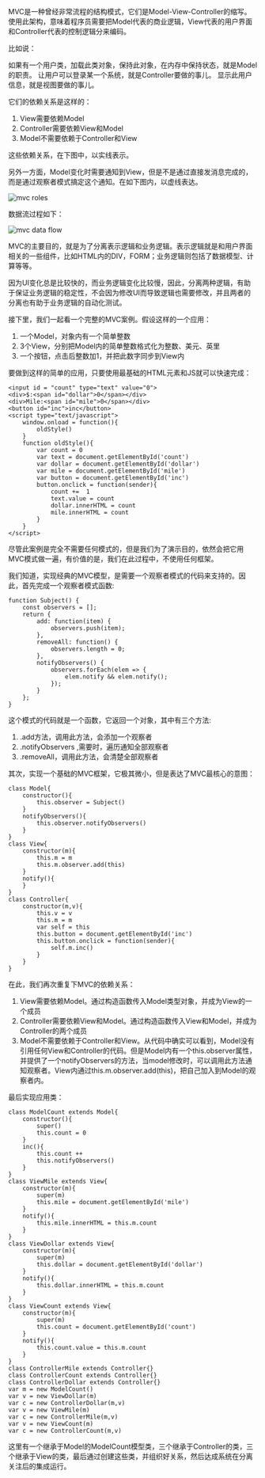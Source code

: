 MVC是一种曾经非常流程的结构模式，它们是Model-View-Controller的缩写。使用此架构，意味着程序员需要把Model代表的商业逻辑，View代表的用户界面和Controller代表的控制逻辑分来编码。

比如说：

如果有一个用户类，加载此类对象，保持此对象，在内存中保持状态，就是Model的职责。
让用户可以登录某一个系统，就是Controller要做的事儿。
显示此用户信息，就是视图要做的事儿。

它们的依赖关系是这样的：


1. View需要依赖Model
2. Controller需要依赖View和Model
3. Model不需要依赖于Controller和View

这些依赖关系，在下图中，以实线表示。

另外一方面，Model变化时需要通知到View，但是不是通过直接发消息完成的，而是通过观察者模式搞定这个通知。在如下图内，以虚线表达。

![mvc roles](https://svbtleusercontent.com/2ogkmbb1r5luwq_small.png)

数据流过程如下：

![mvc data flow](https://svbtleusercontent.com/q6omneoniko5hw_small.png)


MVC的主要目的，就是为了分离表示逻辑和业务逻辑。表示逻辑就是和用户界面相关的一些组件，比如HTML内的DIV，FORM；业务逻辑则包括了数据模型、计算等等。

因为UI变化总是比较快的，而业务逻辑变化比较慢，因此，分离两种逻辑，有助于保证业务逻辑的稳定性，不会因为修改UI而导致逻辑也需要修改，并且两者的分离也有助于业务逻辑的自动化测试。

接下里，我们一起看一个完整的MVC案例。假设这样的一个应用：

1. 一个Model，对象内有一个简单整数
2. 3个View，分别把Model内的简单整数格式化为整数、美元、英里
3. 一个按钮，点击后整数加1，并把此数字同步到View内

要做到这样的简单的应用，只要使用最基础的HTML元素和JS就可以快速完成：

	<input id = "count" type="text" value="0">
	<div>$:<span id="dollar">0</span></div>
	<div>Mile:<span id="mile">0</span></div>
	<button id="inc">inc</button>
	<script type="text/javascript">
		window.onload = function(){
			oldStyle()
		}
		function oldStyle(){
			var count = 0
			var text = document.getElementById('count')
			var dollar = document.getElementById('dollar')
			var mile = document.getElementById('mile')
			var button = document.getElementById('inc')
			button.onclick = function(sender){
				count +=  1
				text.value = count
				dollar.innerHTML = count
				mile.innerHTML = count
			}
		}
	</script>

尽管此案例是完全不需要任何模式的，但是我们为了演示目的，依然会把它用MVC模式做一遍，有价值的是，我们在此过程中，不使用任何框架。

我们知道，实现经典的MVC模型，是需要一个观察者模式的代码来支持的。因此，首先完成一个观察者模式函数:

	function Subject() {
	    const observers = [];
	    return {    
	        add: function(item) {
	            observers.push(item);
	        },
	        removeAll: function() {
	            observers.length = 0;
	        },
	        notifyObservers() {
	        	observers.forEach(elem => {
	                elem.notify && elem.notify();
	            });
	        }
	    };
	}

这个模式的代码就是一个函数，它返回一个对象，其中有三个方法:

1. .add方法，调用此方法，会添加一个观察者
2. .notifyObservers ,需要时，遍历通知全部观察者
3. .removeAll，调用此方法，会清楚全部观察者

其次，实现一个基础的MVC框架，它极其微小，但是表达了MVC最核心的意图：

	class Model{
		constructor(){
			this.observer = Subject()
		}
		notifyObservers(){
			this.observer.notifyObservers()
		}
	}
	class View{
		constructor(m){
			this.m = m
			this.m.observer.add(this)
		}
		notify(){
		}
	}
	class Controller{
		constructor(m,v){
			this.v = v
			this.m = m
			var self = this
			this.button = document.getElementById('inc')
			this.button.onclick = function(sender){
				self.m.inc()
			}
		}
	}

在此，我们再次重复下MVC的依赖关系：

1. View需要依赖Model。通过构造函数传入Model类型对象，并成为View的一个成员
2. Controller需要依赖View和Model。通过构造函数传入View和Model，并成为Controller的两个成员
3. Model不需要依赖于Controller和View。从代码中确实可以看到，Model没有引用任何View和Controller的代码。但是Model内有一个this.observer属性，并提供了一个notifyObservers的方法，当model修改时，可以调用此方法通知观察者。View内通过this.m.observer.add(this)，把自己加入到Model的观察者内。

最后实现应用类：

	class ModelCount extends Model{
		constructor(){
			super()
			this.count = 0
		}
		inc(){
			this.count ++
			this.notifyObservers()
		}
	}
	class ViewMile extends View{
		constructor(m){
			super(m)
			this.mile = document.getElementById('mile')
		}
		notify(){
			this.mile.innerHTML = this.m.count 
		}
	}
	class ViewDollar extends View{
		constructor(m){
			super(m)
			this.dollar = document.getElementById('dollar')
		}
		notify(){
			this.dollar.innerHTML = this.m.count 
		}	
	}
	class ViewCount extends View{
		constructor(m){
			super(m)
			this.count = document.getElementById('count')
		}
		notify(){
			this.count.value = this.m.count 
		}
	}
	class ControllerMile extends Controller{}
	class ControllerCount extends Controller{}
	class ControllerDollar extends Controller{}
	var m = new ModelCount()
	var v = new ViewDollar(m)
	var c = new ControllerDollar(m,v)
	var v = new ViewMile(m)
	var c = new ControllerMile(m,v)
	var v = new ViewCount(m)
	var c = new ControllerCount(m,v)


这里有一个继承于Model的ModelCount模型类，三个继承于Controller的类，三个继承于View的类，最后通过创建这些类，并组织好关系，然后达成系统在分离关注后的集成运行。





